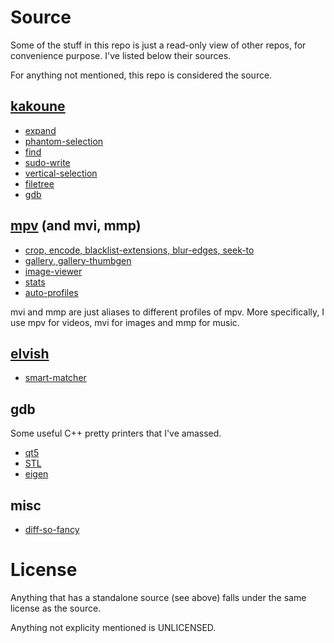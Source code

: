 # Source

Some of the stuff in this repo is just a read-only view of other repos, for convenience purpose. I've listed below their sources.

For anything not mentioned, this repo is considered the source.

## [kakoune](https://github.com/mawww/kakoune)

* [expand](https://github.com/occivink/kakoune-expand)
* [phantom-selection](https://github.com/occivink/kakoune-phantom-selection)
* [find](https://github.com/occivink/kakoune-find)
* [sudo-write](https://github.com/occivink/kakoune-sudo-write)
* [vertical-selection](https://github.com/occivink/kakoune-vertical-selection)
* [filetree](https://github.com/occivink/kakoune-filetree)
* [gdb](https://github.com/occivink/kakoune-gdb)

## [mpv](https://github.com/mpv-player/mpv) (and mvi, mmp)

* [crop, encode, blacklist-extensions, blur-edges, seek-to](https://github.com/occivink/mpv-scripts)
* [gallery, gallery-thumbgen](https://github.com/occivink/mpv-gallery-view)
* [image-viewer](https://github.com/occivink/mpv-image-viewer)
* [stats](https://github.com/Argon-/mpv-stats)
* [auto-profiles](https://github.com/wm4/mpv-scripts)

mvi and mmp are just aliases to different profiles of mpv. More specifically, I use mpv for videos, mvi for images and mmp for music.

## [elvish](https://github.com/elves/elvish)

* [smart-matcher](https://github.com/xiaq/edit.elv/blob/master/smart-matcher.elv)

## gdb

Some useful C++ pretty printers that I've amassed.
* [qt5](https://github.com/Lekensteyn/qt5printers)
* [STL](https://sourceware.org/gdb/wiki/STLSupport)
* [eigen](https://bitbucket.org/eigen/eigen/src/8b18ff2c70289b47928ae75fdb89a6ac3d018e08/debug/gdb)

## misc

* [diff-so-fancy](https://github.com/so-fancy/diff-so-fancy)

# License

Anything that has a standalone source (see above) falls under the same license as the source.

Anything not explicity mentioned is UNLICENSED.
